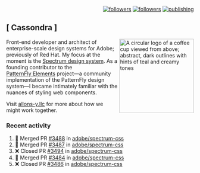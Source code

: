 <p align="right"><a rel="me" href="https://front-end.social/@castastrophe">
    <img alt="followers" title="Follow me on Mastodon" src="https://img.shields.io/mastodon/follow/109297102751309835?domain=https%3A%2F%2Ffront-end.social&label=Follow&logo=mastodon&logoColor=white&style=for-the-badge&labelColor=008080&color=006969"/></a>
  <a href="https://codepen.io/castastrophe/">
    <img alt="followers" title="Follow me on CodePen" src="https://img.shields.io/badge/23-1?color=640464&labelColor=7c007c&style=for-the-badge&logo=codepen&label=Follow"/></a>
<a href="https://castastrophe.medium.com/">
    <img alt="publishing" title="View articles on Medium" src="https://img.shields.io/badge/107-1?color=666&labelColor=444&label=subscribe&logo=medium&logoColor=white&style=for-the-badge"/></a>
</p>

## [&nbsp;Cassondra&nbsp;]

<img align="right" src="https://github-production-user-asset-6210df.s3.amazonaws.com/1840295/253016758-ba468774-1cd3-42c2-8f43-947b5eeb5edf.png" height="200" alt="A circular logo of a coffee cup viewed from above; abstract, dark outlines with hints of teal and creamy tones">

Front-end developer and architect of enterprise-scale design systems for Adobe; previously of Red Hat. My focus at the moment is the [Spectrum design system](https://github.com/adobe/spectrum-css). As a founding contributor to the [PatternFly&nbsp;Elements](https://github.com/patternfly/patternfly-elements) project&mdash;a community implementation of the PatternFly design system&mdash;I became intimately familiar with the nuances of styling web components.

Visit [allons-y.llc](http://allons-y.llc/) for more about how we might work together.

### Recent activity

<!--START_SECTION:activity-->
1. 🎉 Merged PR [#3488](https://github.com/adobe/spectrum-css/pull/3488) in [adobe/spectrum-css](https://github.com/adobe/spectrum-css)
2. 🎉 Merged PR [#3487](https://github.com/adobe/spectrum-css/pull/3487) in [adobe/spectrum-css](https://github.com/adobe/spectrum-css)
3. ❌ Closed PR [#3494](https://github.com/adobe/spectrum-css/pull/3494) in [adobe/spectrum-css](https://github.com/adobe/spectrum-css)
4. 🎉 Merged PR [#3484](https://github.com/adobe/spectrum-css/pull/3484) in [adobe/spectrum-css](https://github.com/adobe/spectrum-css)
5. ❌ Closed PR [#3486](https://github.com/adobe/spectrum-css/pull/3486) in [adobe/spectrum-css](https://github.com/adobe/spectrum-css)
<!--END_SECTION:activity-->
